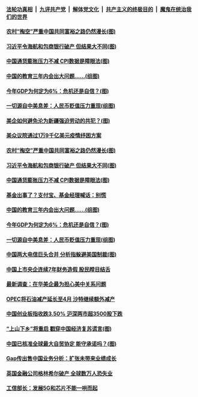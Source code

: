 

####  [法轮功真相](../../../../basic/blob/master/README.md?t=03111301) &nbsp;|&nbsp; [九评共产党](../../../../9ping.md/blob/master/README.md?t=03111301) &nbsp;|&nbsp; [解体党文化](../../../../jtdwh.md/blob/master/README.md?t=03111301)  &nbsp;|&nbsp; [共产主义的终极目的](../../../../gczydzjmd.md/blob/master/README.md?t=03111301) &nbsp;|&nbsp; [魔鬼在统治我们的世界](../../../../mgztzwmdsj.md/blob/master/README.md?t=03111301) 

#### [农村“掏空”严重中国共同富裕之路仍然漫长(图)](../pages/p5/965168.md?t=03111301) 

#### [习近平令海航和包商银行破产 但结果大不同(图)](../pages/p5/965157.md?t=03111301) 

#### [中国通货膨胀压力不减 CPI数据是障眼法(图)](../pages/p5/965133.md?t=03111301) 

#### [中国的教育三年内会出大问题……(组图)](../pages/p5/965061.md?t=03111301) 

#### [今年GDP为何定为6%：危机还是自信？(图)](../pages/p5/965072.md?t=03111301) 

#### [一切源自中美息差：人民币贬值压力重现(组图)](../pages/p5/965065.md?t=03111301) 

#### [美企如何避免沦为新疆强迫劳动的共犯？(图)](../pages/p5/965174.md?t=03111301) 

#### [美众议院通过1万9千亿美元疫情纾困方案](../pages/p5/965172.md?t=03111301) 

#### [农村“掏空”严重中国共同富裕之路仍然漫长(图)](../pages/p5/965168.md?t=03111301) 

#### [习近平令海航和包商银行破产 但结果大不同(图)](../pages/p5/965157.md?t=03111301) 

#### [中国通货膨胀压力不减 CPI数据是障眼法(图)](../pages/p5/965133.md?t=03111301) 

#### [基金出事了？支付宝、基金经理喊话：别慌](../pages/p5/965131.md?t=03111301) 


#### [中国的教育三年内会出大问题……(组图)](../pages/p5/965061.md?t=03111301) 

#### [今年GDP为何定为6%：危机还是自信？(图)](../pages/p5/965072.md?t=03111301) 

#### [一切源自中美息差：人民币贬值压力重现(组图)](../pages/p5/965065.md?t=03111301) 

#### [中国两大电信巨头合并 分析指躲避美国制裁(图)](../pages/p5/965058.md?t=03111301) 

#### [中国上市央企连续7年财务造假 股民瞠目结舌](../pages/p5/965050.md?t=03111301) 

#### [最新调查：在华美企最为担心美中关系问题](../pages/p5/965041.md?t=03111301) 

#### [OPEC将石油减产延长至4月 沙特继续额外减产](../pages/p5/965024.md?t=03111301) 

#### [中国创业板指收跌3.50% 沪深两市超3500股下跌](../pages/p5/965022.md?t=03111301) 

#### [“上山下乡”将重启 戳穿中国经济复苏谎言(图)](../pages/p5/965018.md?t=03111301) 

#### [中国已核准全球最大自贸协定 能守承诺吗？(图)](../pages/p5/965008.md?t=03111301) 

#### [Gap传出售中国业务分析：扩张未带来业绩成长](../pages/p5/964992.md?t=03111301) 

#### [英国金融公司格林希尔破产 全球数万人恐失业](../pages/p5/964991.md?t=03111301) 

#### [工信部长：发展5G和芯片不能一哄而起](../pages/p5/964989.md?t=03111301) 

